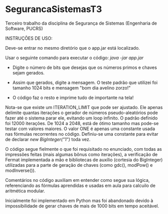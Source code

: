 # SegurancaSistemasT3
Terceiro trabalho da disciplina de Segurança de Sistemas (Engenharia de Software, PUCRS)

INSTRUÇÕES DE USO:

Deve-se entrar no mesmo diretório que o app.jar está localizado.

Usar o seguinte comando para executar o código: *java -jar app.jar*

- Digite o número de bits que desejas que os números primos e chaves sejam gerados.

- Assim que gerados, digite a mensagem. O teste padrão que utilizei foi tamanho 1024 bits e mensagem "bom dia avelino zorzo!"

- O código faz o resto e imprime tudo de importante na tela!

Nota-se que existe um ITERATION_LIMIT que pode ser ajustado. Ele apenas delimite quantas iterações o gerador de números pseudo-aleatórios pode fazer até o sistema parar ele, evitando um loop infinito. O padrão definido foi 12000 iterações. De 1024 a 2048, está de ótimo tamanho mas pode-se testar com valores maiores. O valor ONE é apenas uma constante usada nas fórmulas recorrentes no código. Definiu-se uma constante para evitar de declarar *new BigInteger("1")* toda vez.

O código segue fielmente o que foi requisitado no enunciado, com todas as impressões feitas (mais algumas bônus como iterações), a verificação de Fermat implementada a mão e bibliotecas de auxílio (cortesia do BigInteger) utilizadas para a parte de geração de chaves (como gdc(), modPow() e modInverse()).

Comentários no código auxiliam em entender como segue sua lógica, referenciando as fórmulas aprendidas e usadas em aula para calcuilo de aritmética modular.

Inicialmente foi implementado em Python mas foi abandonado devido à impossibilidade de gerar chaves de mais de 1000 bits em tempo aceitável.
